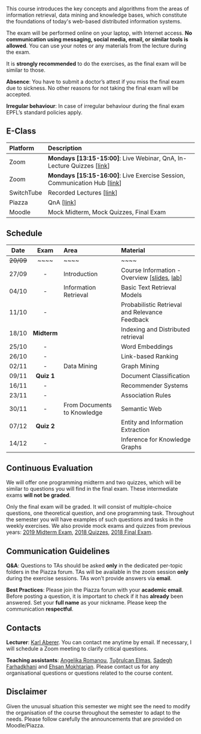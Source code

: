  
This course introduces the key concepts and algorithms from the areas of information retrieval, data mining and knowledge bases, which constitute the foundations of today's web-based distributed information systems. 

<!-- ## Exam (11/01/2021 from 08:15 to 11:15 at [AAC231](https://plan.epfl.ch/?room==AAC%202%2031), [SG1](https://plan.epfl.ch/?room==SG%201138)) -->

The exam will be performed online on your laptop, with Internet access. **No communication using messaging, social media, email, or similar tools is allowed**. You can use your notes or any materials from the lecture during the exam.

It is **strongly recommended** to do the exercises, as the final exam will be similar to those.

**Absence**: You have to submit a doctor’s attest if you miss the final exam due to sickness. No other reasons for not taking the final exam will be accepted. 

**Irregular behaviour**: In case of irregular behaviour during the final exam EPFL’s standard policies apply.





## E-Class

| Platform | Description  |
|:---------|:-----------|
Zoom | **Mondays [13:15-15:00]**: Live Webinar, QnA, In-Lecture Quizzes [[link](https://epfl.zoom.us/s/65956515720)] |
Zoom |  **Mondays [15:15-16:00]**: Live Exercise Session, Communication Hub [[link](https://epfl.zoom.us/j/69435562992)] |
SwitchTube | Recorded Lectures [[link](https://tube.switch.ch/channels/zireVjctlC)] |
Piazza	| QnA [[link](https://piazza.com/epfl.ch/fall2021/cs423)] | 
Moodle | Mock Midterm, Mock Quizzes, Final Exam | <!-- [[link](https://moodle.epfl.ch/user/view.php?course=4051)] -->



## Schedule

| Date      | Exam        | Area                        | Material                                                           |
|:---------:|:-----------:|:----------------------------|:-------------------------------------------------------------------|
| ~~20/09~~ | ~~~~        | ~~~~                        | ~~~~                                                               |
| 27/09     | -           | Introduction                | Course Information - Overview [[slides][1p], [lab][1l]]            |
| 04/10     | -           | Information Retrieval       | Basic Text Retrieval Models <!-- [[slides][2p], [lab][2l]]  -->             |
| 11/10     | -           |                             | Probabilistic Retrieval and Relevance Feedback <!-- [[slides][3p], [lab][3l]]  -->|
| 18/10     | **Midterm** |                             | Indexing and Distributed retrieval <!-- [[slides][4p], [lab][4l]]   -->|
| 25/10     | -           |                             | Word Embeddings <!-- [[slides][5p], [lab][5l]] --> |
| 26/10     | -           |                             | Link-based Ranking <!-- [[slides][5p], [lab][5l]] --> |
| 02/11     | -           | Data Mining                 | Graph Mining <!-- [[slides][6p], [lab][6l]]   -->               |
| 09/11     | **Quiz 1**  |                             | Document Classification<!--  [[slides][7p], [lab][7l]]    --> |
| 16/11     | -           |                             | Recommender Systems <!-- [[slides][8p], [lab][8l]]  -->                          |
| 23/11     | -           |                             | Association Rules <!-- [[slides][9p], [lab][9l]]   -->            |
| 30/11     | -           | From Documents to Knowledge | Semantic Web <!-- [[slides][10p], [lab][10l]]  -->                |
| 07/12     | **Quiz 2**  |                             | Entity and Information Extraction <!-- [[slides][11p], [lab][11l]]   --> |
| 14/12     | -           |                             | Inference for Knowledge Graphs <!-- [[slides][12p], [lab][12l]]     -->  |


## Continuous Evaluation

We will offer one programming midterm and two quizzes, which will be similar to questions you will find in the final exam. These intermediate exams **will not be graded**.

Only the final exam will be graded. It will consist of multiple-choice questions, one theoretical question, and one programming task. Throughout the semester you will have examples of such questions and tasks in the weekly exercises. We also provide mock exams and quizzes from previous years: [2019 Midterm Exam](https://github.com/LSIR/DIS/blob/master/Extras/2019-Midterm), [2018 Quizzes](https://github.com/LSIR/DIS/blob/master/Extras/2018-Quizzes), [2018 Final Exam](https://github.com/LSIR/DIS/blob/master/Extras/2018-Final).


## Communication Guidelines

**Q&A**: Questions to TAs should be asked **only** in the dedicated per-topic folders in the Piazza forum. TAs will be available in the zoom session **only** during the exercise sessions. <!-- You can also send private messages, but this should be done only for questions that aren’t of general interest; otherwise, you **must** use public channels. --> <!-- Important **announcements** will be pinned on the **general** channel. --> TAs won’t provide answers via **email**.

**Best Practices**: Please join the Piazza forum with your **academic email**. Before posting a question, it is important to check if it has **already** been answered<!--  in any of the group channels -->. <!-- Avoid using **@everyone** and **@here**; this will trigger a notification being sent to all the students and TAs. --> Set your **full name** as your nickname. Please keep the communication **respectful**.


## Contacts

**Lecturer**: [Karl Aberer](http://lsir.epfl.ch/aberer).
You can contact me anytime by email. If necessary, I will schedule a Zoom meeting to clarify critical questions.

**Teaching assistants**: [Angelika Romanou](https://people.epfl.ch/angelika.romanou), [Tuğrulcan Elmas](https://people.epfl.ch/tugrulcan.elmas), [Sadegh Farhadkhani](https://people.epfl.ch/sadegh.farhadkhani) and [Ehsan Mokhtarian](https://people.epfl.ch/ehsan.mokhtarian).
Please contact us for any organisational questions or questions related to the course content.

## Disclaimer

Given the unusual situation this semester we might see the need to modify the organisation of the course throughout the semester to adapt to the needs. Please follow carefully the announcements that are provided on Moodle/Piazza.


[1p]:https://github.com/LSIR/DIS/blob/master/Lectures/week%201
[2p]:https://github.com/LSIR/DIS/blob/master/Lectures/week%202
[3p]:https://github.com/LSIR/DIS/blob/master/Lectures/week%203
[4p]:https://github.com/LSIR/DIS/blob/master/Lectures/week%204
[5p]:https://github.com/LSIR/DIS/blob/master/Lectures/week%205
[6p]:https://github.com/LSIR/DIS/blob/master/Lectures/week%206
[7p]:https://github.com/LSIR/DIS/blob/master/Lectures/week%207
[8p]:https://github.com/LSIR/DIS/blob/master/Lectures/week%208
[9p]:https://github.com/LSIR/DIS/blob/master/Lectures/week%209
[10p]:https://github.com/LSIR/DIS/blob/master/Lectures/week%2010
[11p]:https://github.com/LSIR/DIS/blob/master/Lectures/week%2011
[12p]:https://github.com/LSIR/DIS/blob/master/Lectures/week%2012
[13p]:https://github.com/LSIR/DIS/blob/master/Lectures/week%2013

[1l]:https://github.com/LSIR/DIS/blob/master/Exercises/week%201
[2l]:https://github.com/LSIR/DIS/blob/master/Exercises/week%202
[3l]:https://github.com/LSIR/DIS/blob/master/Exercises/week%203
[4l]:https://github.com/LSIR/DIS/blob/master/Exercises/week%204
[5l]:https://github.com/LSIR/DIS/blob/master/Exercises/week%205
[6l]:https://github.com/LSIR/DIS/blob/master/Exercises/week%206
[7l]:https://github.com/LSIR/DIS/blob/master/Exercises/week%207
[8l]:https://github.com/LSIR/DIS/blob/master/Exercises/week%208
[9l]:https://github.com/LSIR/DIS/blob/master/Exercises/week%209
[10l]:https://github.com/LSIR/DIS/blob/master/Exercises/week%2010
[11l]:https://github.com/LSIR/DIS/blob/master/Exercises/week%2011
[12l]:https://github.com/LSIR/DIS/blob/master/Exercises/week%2012
[13l]:https://github.com/LSIR/DIS/blob/master/Exercises/week%2013
